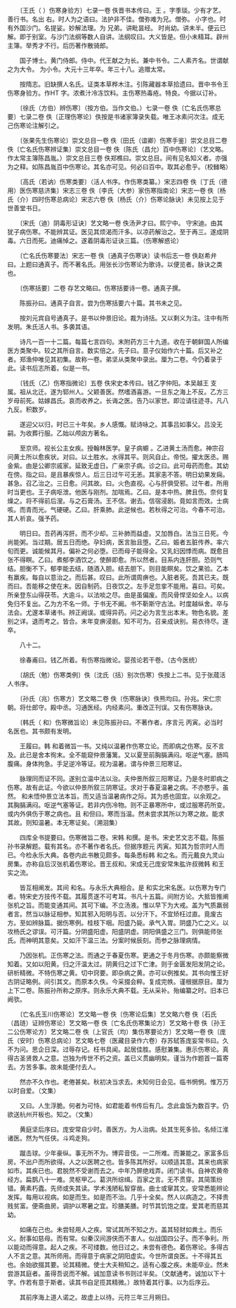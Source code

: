 <!-- { "loadSidebar": true } -->
　　〔王氏（ ）伤寒身验方〕七录一卷 佚晋书本传曰。王 。字季琰。少有才艺。善行书。名出 右。时人为之语曰。法护非不佳。僧弥难为兄。僧弥。 小字也。时有外国沙门。名提娑。妙解法理。为 兄弟。讲毗昙经。 时尚幼。讲未半。便云已解。即于别室。与沙门法纲等数人自讲。法纲叹曰。大义皆是。但小未精耳。辟州主簿。举秀才不行。后历著作散骑郎。

　　国子博士。黄门侍郎。侍中。代王献之为长。兼中书令。二人素齐名。世谓献之为大令。 为小令。大元十三年卒。年三十八。追赠太常。

　　按隋志。旧缺撰人名氏。证类本草桦木注。引陈藏器本草拾遗曰。晋中书令王 伤寒身验方。作HT 字。浓煮汁冷冻饮料。主伤寒热毒疮。特良。今据以订补。

　　〔徐氏（方伯）辨伤寒〕（按方伯。当作文伯。）七录一卷 佚〔亡名氏伤寒总要〕七录二卷 佚〔正理伤寒论〕佚按是书诸家簿录失载。唯王冰素问次注。成无己伤寒论注解引之。

　　〔张果先生伤寒论〕崇文总目一卷 佚〔田氏（谊卿）伤寒手鉴〕崇文总目二卷 佚〔亡名氏伤寒辨证集〕崇文总目一卷 佚〔陈氏（昌允）百中伤寒论〕（艺文略。作太常主簿陈昌胤。）崇文总目三卷 佚郑樵曰。崇文总目。间有见名知义者。亦强为之释。如陈昌胤百中伤寒论。其名亦可见。何必曰百中。取其必愈乎。（校雠略）

　　〔高氏（若讷）伤寒类要〕（活人书序。作伤寒类纂。）宋志四卷 佚〔丁氏（德用）医伤寒慈济集〕宋志三卷 佚〔李氏（大参）家伤寒指南论〕宋志一卷 佚〔杨氏（介）四时伤寒总病论〕宋志六卷 佚〔杨氏（介）伤寒论脉诀〕未见按上见于世善堂书日。

　　〔宋氏（迪）阴毒形证诀〕艺文略一卷 佚汤尹才曰。熙宁中。 守宋迪。由其犹子病伤寒。不能辨其证。医见其烦渴而汗多。以凉药解治之。至于再三。遂成阴毒。六日而死。迪痛悼之。遂着阴毒形证诀三篇。（伤寒解惑论）

　　〔亡名氏伤寒要法〕宋志一卷 佚〔通真子伤寒诀〕读书后志一卷 佚赵希弁曰。上题曰通真子。而不著名氏。用张长沙伤寒论为歌诗。以便览者。脉诀之类也。

　　〔伤寒括要〕二卷 存艺文略曰。伤寒括要诗一卷。通真子撰。

　　陈振孙曰。通真子自言。尝为伤寒括要六十篇。其书未之见。

　　按刘元宾自号通真子。是书以仲景旧论。裁为诗括。又以剩义为注。注中有所发明。朱氏活人书。多袭其语。

　　诗凡一百一十二篇。每篇七言四句。末附药方三十九道。收在于朝鲜国人所编医方类聚中。较之其所自言。数实倍之。先子曰。意子仪始作六十篇。后又补之者。郑渔仲唯见其初集。故称一卷。弟坚从类聚中录出。厘为二卷。今仍着录于此。读书后志所着。似是一书。

　　〔钱氏（乙）伤寒指微论〕五卷 佚宋史本传曰。钱乙字仲阳。本吴越王 支属。祖从北迁。遂为郓州人。父颖善医。然嗜酒喜游。一旦东之海上不反。乙方三岁母前死。姑嫁昌氏。哀而收养之。长诲之医。告乃以家世。即泣请往迹寻。凡八九反。积数岁。

　　遂迎父以归，时已三十年矣。乡人感慨。赋诗咏之。其事吕如事父。吕没无嗣。为收葬行服。乙始以颅囟方著名。

　　至京师。视长公主女疾。授翰林医学。皇子病螈 。乙进黄土汤而愈。神宗召问黄土所以愈疾状。对曰。以土胜水。水得其平。则风自止。帝悦。擢太医丞。赐金紫。由是公卿宗戚家。延致无虚日。广亲宗子病。诊之曰。此可毋药而愈。其幼在傍。指之曰。是且暴疾惊人。后三日过午可无恙。其家恚不答。明日幼果发痫。甚急。召乙治之。三日愈。问其故。曰。火色直视。心与肝俱受邪。过午者。所用时当更也。王子病呕泄。他医与刚剂。加喘焉。乙曰。是本中热。脾且伤。奈何复燥之。将不得前后溲。与之石膏汤。王不信。谢去。信宿浸剧。竟如言而效。士病咳。而青而光。气硬硬。乙曰。肝乘肺。此逆候也。若秋得之可治。今春不可治。其人祈哀。强予药。

　　明日曰。吾药再泻肝。而不少却。三补肺而益虚。又加唇白。法当三日死。今尚能粥。当过期。居五日而绝。孕妇病，医言胎且堕。乙曰。娠者五脏传养。率六旬而更。诚能候其月。偏补之何必堕。已而母子能得全。又乳妇因悸而病。既愈目张不得瞑。乙曰。煮郁李酒饮之。使醉即愈。所以然者。目系内连肝胆。恐则气结。胆衡不下。郁李能去结，随酒入胆。结去胆下。则目能瞑矣。饮之果验。乙本有羸疾。每自以意治之。而后甚。叹曰。此所谓周痹也。入脏者死。吾其已夫。既而曰。吾能移之使在末。因自制药。日夜饮之。左手足忽挛不能用。喜曰。可矣。所亲登东山得茯苓。大逾斗。以法啖之尽。由是虽偏废。而风骨悍坚如全人。以病免归不复出。乙为方不名一师。于书无不阚。书不靳斯守古法。时度越纵舍。卒与法会。尤邃本草诸书。辨正阙误。或得异药。问之必为言生出本末。物色名貌。差别之详。退而考之。皆合。末年变痹浸剧。知不可为。召亲成诀别。易衣待尽。遂卒。

　　八十二。

　　徐春甫曰。钱乙所着。有伤寒指微论。婴孩论若干卷。（古今医统）

　　〔胡氏（勉）伤寒类例〕佚〔沈氏（括）别次伤寒〕佚按上二书。见于张蒇活人书序。

　　〔孙氏（兆）伤寒方〕艺文略二卷 佚〔伤寒脉诀〕佚熊均曰。孙兆。宋仁宗朝。将仕郎守。殿中丞。习通医经。内经素问。重改正刊误。又有伤寒脉诀。

　　〔韩氏（ 和）伤寒微旨论〕未见陈振孙曰。不著作者。序言元 丙寅。必当时名医也。其书颇有发明。

　　王履曰。韩 和着微旨一书。又纯以温暑作伤寒立论。而即病之伤寒。反不言及。此已是舍本徇末。全不能窥仲景藩篱。又以夏至前胸膈满闷。呕逆气塞。肠鸣腹痛。身体拘急。手足逆冷等证。视为温暑。谓与仲景三阳寒证。

　　脉理同而证不同。遂别立温中法以治。夫仲景所叙三阳寒证。乃是冬时即病之伤寒。故有此证。今欲以仲景所叙三阴寒证。求对于春夏温暑之病。不亦愍乎。虽然。 和未悟仲景立法本旨。而又适当温暑病作之际。其为惑也固宜。以余观之。其胸膈满闷。呕逆气塞等证。若非内伤冷物。则不正暴寒所中，或过服寒药所变。或内外俱伤于寒之病也。且 和但曰。寒而当温。然未尝求其所以为寒之故。能求其故。则知温暑。本无寒证矣。（溯洄集）

　　四库全书提要曰。伤寒微旨二卷。宋韩 和撰。是书。宋史艺文志不载。陈振孙书录解题。载有其名。亦不著作者名氏。但据序题元 丙寅。知其为哲宗时人而已。今检永乐大典。各卷内此书散见颇多。每条悉标韩 和之名。而元戴良九灵山房集。亦称自后汉张机着伤寒论。晋王叔和。宋成无己庞安常朱肱许叔微韩 和王实之流。

　　皆互相阐发。其间 和名。与永乐大典相合。是 和实北宋名医。以伤寒为专门者。特宋史方技传不载。其履贯遂不可考耳。书凡十五篇。间附方论。大抵皆推阐张机之旨。而能变通其间。其可下编。不立汤液。惟以早下为大戒。盖为气质羸弱者言。然当以脉证相参。知其邪入阳明与否。以分汗下。不宜矫枉过直。竟废古方。至如辨脉篇。据伤寒例。桂枝下咽。阳盛乃毙。承气入胃。阴盛乃亡之义。以攻杨氏之谬误。可汗篇。分阴盛阳虚。阳盛阴虚。阴阳俱盛之三门。则俱能师张氏。而神明其意矣。又如汗下温三法。分案时候辰刻。而参之脉理病情。

　　乃因张机。正伤寒之法。而通之于春夏伤寒。更通之于冬月伤寒。亦颇能察微知着。又如以阳黄。归之汗温太过。阴黄归之过下亡津。则于金匮发阳发阴之论。研析精微。不特伤寒之黄。切中窍要。即杂病之黄。亦可以例推矣。其书向惟王好古阴证略例。间引其文。而原本久佚。今采掇会粹。复成完帙。谨根据原目。厘为上下二卷。陈振孙所称之原序。则永乐大典不载。无从采补。殆编纂之时。旧本已阙欤。

　　〔亡名氏玉川伤寒论〕艺文略一卷 佚〔伤寒论后集〕艺文略六卷 佚〔石氏（昌琏）证辨伤寒论〕艺文略一卷 佚〔亡名氏伤寒集论方〕艺文略十卷 佚〔孙王二公伤寒论方〕艺文略二卷 佚〔上官氏（均）集伤寒要论方〕艺文略一卷 佚〔庞氏（安时）伤寒总病论〕艺文略七卷（医藏目录作六卷）存苏轼答庞妄常书曰。久不为问。思企日深。过辱存记。枉书具闻。起居佳胜。感慰兼集。惠示伤寒论。真得古圣贤救人之意。岂独为传世不朽之资。盖已义贯幽明矣。谨当为作题首一篇寄去。方苦多事。故未能便付去人。

　　然亦不久作也。老倦甚矣。秋初决当求去。未知何日会见。临书惘惘。惟万万以时自爱。（文集）

　　又曰。人生浮脆。何者为可恃。如君能着书传后有几。念此盒饭为数百字。仍欲送杭州开板也。知之。（文集）

　　黄庭坚后序曰。庞安常自少时。善医方。为人治病。处其生死多验。名倾江淮诸医。然为气任侠。斗鸡走狗。

　　蹴击球。少年豪纵。事无所不为。博弈音伎。一二所难。而兼能之。家富多后房。不出户而所欲得。人之以医聘之也。皆多陈其所好。以顺适其意。其来也病家如市。其疾已也。君脱然不受谢而去之。中年乃屏绝戏弄。闭门读书。自神农黄帝经方。扁鹊八十一难。灵枢甲乙。葛洪所综缉。百家之言。无不贯穿。其简策纷错。黄素朽蠹。先师或失其读。学术浅陋私智穿凿。曲士或窜其文。安常悉能辨论发挥。每用以视病。如是而生。如是而不治。几乎十全矣。然人以病造之。不择贵贱贫富。便斋曲房。调护以寒暑之宜。珍膳美膳。时节其饥饱之度。爱其老而慈其幼。

　　如痛在己也。未尝轻用人之疾。常试其所不知之方。盖其轻财如粪土。而乐义。耐事如慈母。而有常。似秦汉间游侠而不害人。似战国四公子。而不争利。所以能动而得意。起人之疾。不可缕数。他日过之。未尝有德色。着伤寒论。多得古人不言之意。其所师用。而得意于病家之阴阳虚实。今世所谓良医。十不得其五也。余始欲掇其要。论其精微。使士大夫稍知之。适有心腹之疾。未能卒业。然未尝游其庭者。虽得吾说而不解。诚加意读书书则过半矣。（文献通考。诚加以下十字。作若有意于斯者。读其书自足揽其精微。）故特着其行事。以为后序云。

　　其前序海上道人诺之。故虚上以待。元符三年三月朔日。

